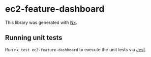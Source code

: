 # ec2-feature-dashboard

This library was generated with [Nx](https://nx.dev).

## Running unit tests

Run `nx test ec2-feature-dashboard` to execute the unit tests via [Jest](https://jestjs.io).
